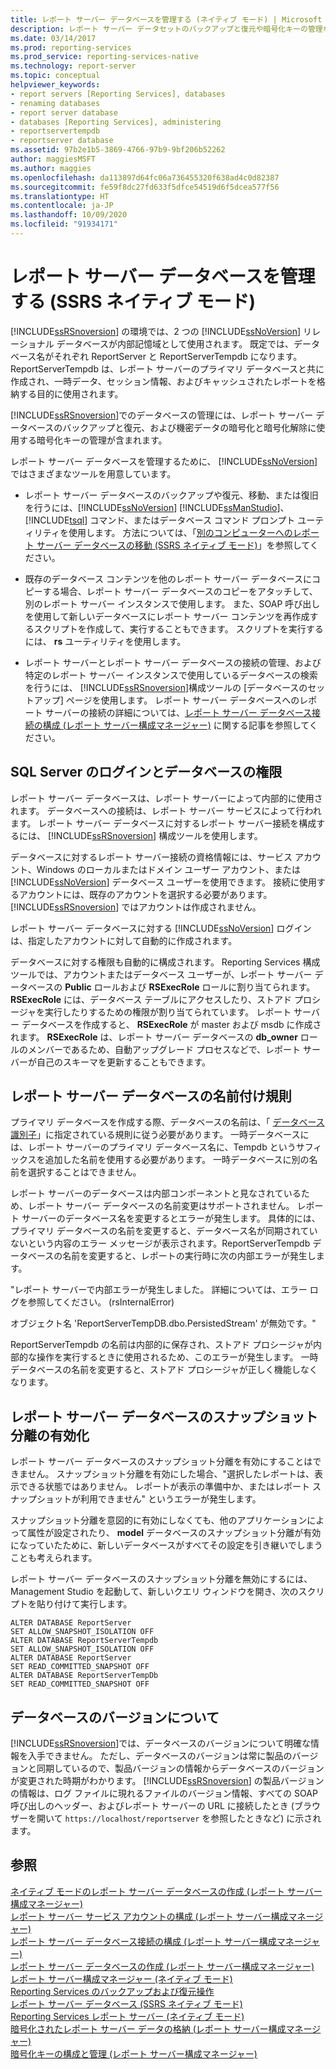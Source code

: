 ```yaml
---
title: レポート サーバー データベースを管理する (ネイティブ モード) | Microsoft Docs
description: レポート サーバー データセットのバックアップと復元や暗号化キーの管理など、Reporting Services 配置の管理について説明します。
ms.date: 03/14/2017
ms.prod: reporting-services
ms.prod_service: reporting-services-native
ms.technology: report-server
ms.topic: conceptual
helpviewer_keywords:
- report servers [Reporting Services], databases
- renaming databases
- report server database
- databases [Reporting Services], administering
- reportservertempdb
- reportserver database
ms.assetid: 97b2e1b5-3869-4766-97b9-9bf206b52262
author: maggiesMSFT
ms.author: maggies
ms.openlocfilehash: da113897d64fc06a736455320f638ad4c0d82387
ms.sourcegitcommit: fe59f8dc27fd633f5dfce54519d6f5dcea577f56
ms.translationtype: HT
ms.contentlocale: ja-JP
ms.lasthandoff: 10/09/2020
ms.locfileid: "91934171"
---
```

# <a name="administer-a-report-server-database-ssrs-native-mode"></a>レポート サーバー データベースを管理する (SSRS ネイティブ モード)
  [!INCLUDE[ssRSnoversion](../../includes/ssrsnoversion-md.md)] の環境では、2 つの [!INCLUDE[ssNoVersion](../../includes/ssnoversion-md.md)] リレーショナル データベースが内部記憶域として使用されます。 既定では、データベース名がそれぞれ ReportServer と ReportServerTempdb になります。 ReportServerTempdb は、レポート サーバーのプライマリ データベースと共に作成され、一時データ、セッション情報、およびキャッシュされたレポートを格納する目的に使用されます。  
  
 [!INCLUDE[ssRSnoversion](../../includes/ssrsnoversion-md.md)]でのデータベースの管理には、レポート サーバー データベースのバックアップと復元、および機密データの暗号化と暗号化解除に使用する暗号化キーの管理が含まれます。  
  
 レポート サーバー データベースを管理するために、 [!INCLUDE[ssNoVersion](../../includes/ssnoversion-md.md)] ではさまざまなツールを用意しています。  
  
-   レポート サーバー データベースのバックアップや復元、移動、または復旧を行うには、[!INCLUDE[ssNoVersion](../../includes/ssnoversion-md.md)] [!INCLUDE[ssManStudio](../../includes/ssmanstudio-md.md)]、[!INCLUDE[tsql](../../includes/tsql-md.md)] コマンド、またはデータベース コマンド プロンプト ユーティリティを使用します。 方法については、「[別のコンピューターへのレポート サーバー データベースの移動 &#40;SSRS ネイティブ モード&#41;](../../reporting-services/report-server/moving-the-report-server-databases-to-another-computer-ssrs-native-mode.md)」を参照してください。  
  
-   既存のデータベース コンテンツを他のレポート サーバー データベースにコピーする場合、レポート サーバー データベースのコピーをアタッチして、別のレポート サーバー インスタンスで使用します。 また、SOAP 呼び出しを使用して新しいデータベースにレポート サーバー コンテンツを再作成するスクリプトを作成して、実行することもできます。 スクリプトを実行するには、 **rs** ユーティリティを使用します。  
  
-   レポート サーバーとレポート サーバー データベースの接続の管理、および特定のレポート サーバー インスタンスで使用しているデータベースの検索を行うには、 [!INCLUDE[ssRSnoversion](../../includes/ssrsnoversion-md.md)]構成ツールの [データベースのセットアップ] ページを使用します。 レポート サーバー データベースへのレポート サーバーの接続の詳細については、[レポート サーバー データベース接続の構成 (レポート サーバー構成マネージャー)](../../reporting-services/install-windows/configure-a-report-server-database-connection-ssrs-configuration-manager.md) に関する記事を参照してください。  
  
## <a name="sql-server-login-and-database-permissions"></a>SQL Server のログインとデータベースの権限  
 レポート サーバー データベースは、レポート サーバーによって内部的に使用されます。 データベースへの接続は、レポート サーバー サービスによって行われます。 レポート サーバー データベースに対するレポート サーバー接続を構成するには、 [!INCLUDE[ssRSnoversion](../../includes/ssrsnoversion-md.md)] 構成ツールを使用します。  
  
 データベースに対するレポート サーバー接続の資格情報には、サービス アカウント、Windows のローカルまたはドメイン ユーザー アカウント、または [!INCLUDE[ssNoVersion](../../includes/ssnoversion-md.md)] データベース ユーザーを使用できます。 接続に使用するアカウントには、既存のアカウントを選択する必要があります。 [!INCLUDE[ssRSnoversion](../../includes/ssrsnoversion-md.md)] ではアカウントは作成されません。  
  
 レポート サーバー データベースに対する [!INCLUDE[ssNoVersion](../../includes/ssnoversion-md.md)] ログインは、指定したアカウントに対して自動的に作成されます。  
  
 データベースに対する権限も自動的に構成されます。 Reporting Services 構成ツールでは、アカウントまたはデータベース ユーザーが、レポート サーバー データベースの **Public** ロールおよび **RSExecRole** ロールに割り当てられます。 **RSExecRole** には、データベース テーブルにアクセスしたり、ストアド プロシージャを実行したりするための権限が割り当てられています。 レポート サーバー データベースを作成すると、 **RSExecRole** が master および msdb に作成されます。 **RSExecRole** は、レポート サーバー データベースの **db_owner** ロールのメンバーであるため、自動アップグレード プロセスなどで、レポート サーバーが自己のスキーマを更新することもできます。  
  
## <a name="naming-conventions-for-the-report-server-databases"></a>レポート サーバー データベースの名前付け規則  
 プライマリ データベースを作成する際、データベースの名前は、「 [データベース識別子](../../relational-databases/databases/database-identifiers.md)」に指定されている規則に従う必要があります。 一時データベースには、レポート サーバーのプライマリ データベース名に、Tempdb というサフィックスを追加した名前を使用する必要があります。 一時データベースに別の名前を選択することはできません。  
  
 レポート サーバーのデータベースは内部コンポーネントと見なされているため、レポート サーバー データベースの名前変更はサポートされません。 レポート サーバーのデータベース名を変更するとエラーが発生します。 具体的には、プライマリ データベースの名前を変更すると、データベース名が同期されていないという内容のエラー メッセージが表示されます。ReportServerTempdb データベースの名前を変更すると、レポートの実行時に次の内部エラーが発生します。  
  
 "レポート サーバーで内部エラーが発生しました。 詳細については、エラー ログを参照してください。 (rsInternalError)  
  
 オブジェクト名 'ReportServerTempDB.dbo.PersistedStream' が無効です。"  
  
 ReportServerTempdb の名前は内部的に保存され、ストアド プロシージャが内部的な操作を実行するときに使用されるため、このエラーが発生します。 一時データベースの名前を変更すると、ストアド プロシージャが正しく機能しなくなります。  
  
## <a name="enabling-snapshot-isolation-on-the-report-server-database"></a>レポート サーバー データベースのスナップショット分離の有効化  
 レポート サーバー データベースのスナップショット分離を有効にすることはできません。 スナップショット分離を有効にした場合、"選択したレポートは、表示できる状態ではありません。 レポートが表示の準備中か、またはレポート スナップショットが利用できません" というエラーが発生します。  
  
 スナップショット分離を意図的に有効にしなくても、他のアプリケーションによって属性が設定されたり、 **model** データベースのスナップショット分離が有効になっていたために、新しいデータベースがすべてその設定を引き継いでしまうことも考えられます。  
  
 レポート サーバー データベースのスナップショット分離を無効にするには、Management Studio を起動して、新しいクエリ ウィンドウを開き、次のスクリプトを貼り付けて実行します。  
  
```  
ALTER DATABASE ReportServer  
SET ALLOW_SNAPSHOT_ISOLATION OFF  
ALTER DATABASE ReportServerTempdb  
SET ALLOW_SNAPSHOT_ISOLATION OFF  
ALTER DATABASE ReportServer  
SET READ_COMMITTED_SNAPSHOT OFF  
ALTER DATABASE ReportServerTempDb  
SET READ_COMMITTED_SNAPSHOT OFF  
```  
  
## <a name="about-database-versions"></a>データベースのバージョンについて  
 [!INCLUDE[ssRSnoversion](../../includes/ssrsnoversion-md.md)]では、データベースのバージョンについて明確な情報を入手できません。 ただし、データベースのバージョンは常に製品のバージョンと同期しているので、製品バージョンの情報からデータベースのバージョンが変更された時期がわかります。 [!INCLUDE[ssRSnoversion](../../includes/ssrsnoversion-md.md)] の製品バージョンの情報は、ログ ファイルに現れるファイルのバージョン情報、すべての SOAP 呼び出しのヘッダー、およびレポート サーバーの URL に接続したとき (ブラウザーを開いて `https://localhost/reportserver` を参照したときなど) に示されます。  
  
## <a name="see-also"></a>参照  

 [ネイティブ モードのレポート サーバー データベースの作成 (レポート サーバー構成マネージャー)](../../reporting-services/install-windows/ssrs-report-server-create-a-native-mode-report-server-database.md)   
 [レポート サーバー サービス アカウントの構成 (レポート サーバー構成マネージャー)](../../reporting-services/install-windows/configure-the-report-server-service-account-ssrs-configuration-manager.md)   
 [レポート サーバー データベース接続の構成 (レポート サーバー構成マネージャー)](../../reporting-services/install-windows/configure-a-report-server-database-connection-ssrs-configuration-manager.md)   
 [レポート サーバー データベースの作成 (レポート サーバー構成マネージャー)](../../reporting-services/install-windows/ssrs-report-server-create-a-report-server-database.md)   
 [レポート サーバー構成マネージャー (ネイティブ モード)](../../reporting-services/install-windows/reporting-services-configuration-manager-native-mode.md)   
 [Reporting Services のバックアップおよび復元操作](../../reporting-services/install-windows/backup-and-restore-operations-for-reporting-services.md)   
 [レポート サーバー データベース &#40;SSRS ネイティブ モード&#41;](../../reporting-services/report-server/report-server-database-ssrs-native-mode.md)   
 [Reporting Services レポート サーバー (ネイティブ モード)](../../reporting-services/report-server/reporting-services-report-server-native-mode.md)   
 [暗号化されたレポート サーバー データの格納 (レポート サーバー構成マネージャー)](../../reporting-services/install-windows/ssrs-encryption-keys-store-encrypted-report-server-data.md)   
 [暗号化キーの構成と管理 (レポート サーバー構成マネージャー)](../../reporting-services/install-windows/ssrs-encryption-keys-manage-encryption-keys.md)  
  
  
